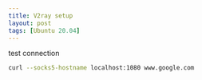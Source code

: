 ```yaml
---
title: V2ray setup
layout: post
tags: [Ubuntu 20.04]
---
```


test connection
```bash
curl --socks5-hostname localhost:1080 www.google.com
```
